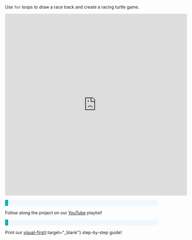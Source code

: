 Use `for` loops to draw a race track and create a racing turtle game.

<iframe src="https://editor.raspberrypi.org/en/embed/viewer/turtle-race-solution" width="600" height="600" frameborder="0" marginwidth="0" marginheight="0" allowfullscreen> </iframe>

<p style="border-left: solid; border-width:10px; border-color: #0faeb0; background-color: aliceblue; padding: 10px;">

Follow along the project on our [YouTube](https://projects.raspberrypi.org/en/projects/turtle-race-visual/4) playlist!
</p>

<p style="border-left: solid; border-width:10px; border-color: #0faeb0; background-color: aliceblue; padding: 10px;">

Print our [visual-first](https://projects-static.raspberrypi.org/projects/turtle-race-visual/6fafbf82491073b2e1234d5385f3169b909398c7/en/resources/turtle-race-visual.pdf){:target="_blank"} step-by-step guide!
</p>
